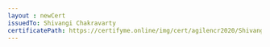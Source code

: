 ```yaml
--- 
layout : newCert 
issuedTo: Shivangi Chakravarty 
certificatePath: https://certifyme.online/img/cert/agilencr2020/ShivangiChakravarty_9d961.png
--- 
```

